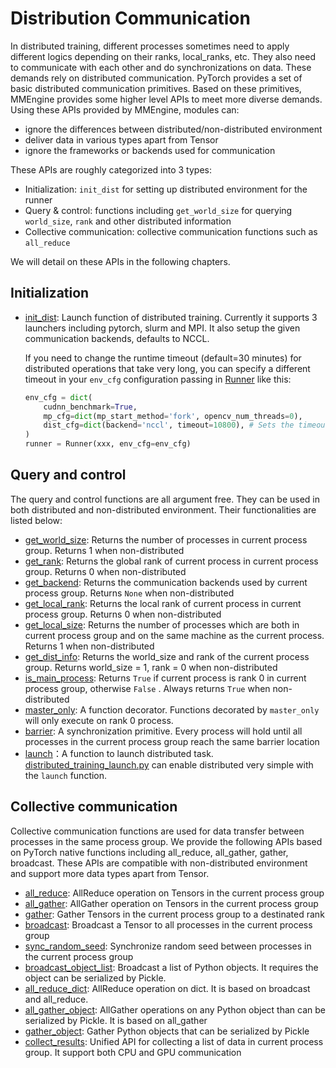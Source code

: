 # Distribution Communication

In distributed training, different processes sometimes need to apply different logics depending on their ranks, local_ranks, etc.
They also need to communicate with each other and do synchronizations on data.
These demands rely on distributed communication.
PyTorch provides a set of basic distributed communication primitives.
Based on these primitives, MMEngine provides some higher level APIs to meet more diverse demands.
Using these APIs provided by MMEngine, modules can:

- ignore the differences between distributed/non-distributed environment
- deliver data in various types apart from Tensor
- ignore the frameworks or backends used for communication

These APIs are roughly categorized into 3 types:

- Initialization: `init_dist` for setting up distributed environment for the runner
- Query & control: functions including `get_world_size` for querying `world_size`, `rank` and other distributed information
- Collective communication: collective communication functions such as `all_reduce`

We will detail on these APIs in the following chapters.

## Initialization

- [init_dist](mmengine.dist.init_dist): Launch function of distributed training. Currently it supports 3 launchers including pytorch, slurm and MPI. It also setup the given communication backends, defaults to NCCL.

  If you need to change the runtime timeout (default=30 minutes) for distributed operations that take very long, you can specify a different timeout in your `env_cfg` configuration passing in [Runner](mmengine.runner.Runner) like this:

  ```python
  env_cfg = dict(
      cudnn_benchmark=True,
      mp_cfg=dict(mp_start_method='fork', opencv_num_threads=0),
      dist_cfg=dict(backend='nccl', timeout=10800), # Sets the timeout to 3h (10800 seconds)
  )
  runner = Runner(xxx, env_cfg=env_cfg)
  ```

## Query and control

The query and control functions are all argument free.
They can be used in both distributed and non-distributed environment.
Their functionalities are listed below:

- [get_world_size](mmengine.dist.get_world_size): Returns the number of processes in current process group. Returns 1 when non-distributed
- [get_rank](mmengine.dist.get_rank): Returns the global rank of current process in current process group. Returns 0 when non-distributed
- [get_backend](mmengine.dist.get_backend): Returns the communication backends used by current process group. Returns `None` when non-distributed
- [get_local_rank](mmengine.dist.get_local_rank): Returns the local rank of current process in current process group. Returns 0 when non-distributed
- [get_local_size](mmengine.dist.get_local_size): Returns the number of processes which are both in current process group and on the same machine as the current process. Returns 1 when non-distributed
- [get_dist_info](mmengine.dist.get_dist_info): Returns the world_size and rank of the current process group. Returns world_size = 1, rank = 0 when non-distributed
- [is_main_process](mmengine.dist.is_main_process): Returns `True` if current process is rank 0 in current process group, otherwise `False` . Always returns `True` when non-distributed
- [master_only](mmengine.dist.master_only): A function decorator. Functions decorated by `master_only` will only execute on rank 0 process.
- [barrier](mmengine.dist.barrier): A synchronization primitive. Every process will hold until all processes in the current process group reach the same barrier location
- [launch](mmengine.dist.launch)：A function to launch distributed task. [distributed_training_launch.py](https://github.com/open-mmlab/mmengine/blob/main/examples/distributed_training_launch.py) can enable distributed very simple with the `launch` function.

## Collective communication

Collective communication functions are used for data transfer between processes in the same process group.
We provide the following APIs based on PyTorch native functions including all_reduce, all_gather, gather, broadcast.
These APIs are compatible with non-distributed environment and support more data types apart from Tensor.

- [all_reduce](mmengine.dist.all_reduce): AllReduce operation on Tensors in the current process group
- [all_gather](mmengine.dist.all_gather): AllGather operation on Tensors in the current process group
- [gather](mmengine.dist.gather): Gather Tensors in the current process group to a destinated rank
- [broadcast](mmengine.dist.broadcast): Broadcast a Tensor to all processes in the current process group
- [sync_random_seed](mmengine.dist.sync_random_seed): Synchronize random seed between processes in the current process group
- [broadcast_object_list](mmengine.dist.broadcast_object_list): Broadcast a list of Python objects. It requires the object can be serialized by Pickle.
- [all_reduce_dict](mmengine.dist.all_reduce_dict): AllReduce operation on dict. It is based on broadcast and all_reduce.
- [all_gather_object](mmengine.dist.all_gather_object): AllGather operations on any Python object than can be serialized by Pickle. It is based on all_gather
- [gather_object](mmengine.dist.gather_object): Gather Python objects that can be serialized by Pickle
- [collect_results](mmengine.dist.collect_results): Unified API for collecting a list of data in current process group. It support both CPU and GPU communication
